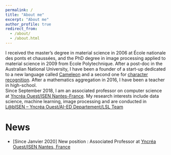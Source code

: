 ```yaml
---
permalink: /
title: "About me"
excerpt: "About me"
author_profile: true
redirect_from: 
  - /about/
  - /about.html
---
```

I received the master’s degree in material science in 2006 at École nationale des ponts et chaussées, and the PhD degree in image processing applied to material science in 2009 from Ecole Polytechnique. After a post-doc in the Australian National University,
   I have been a founder of a start-up  dedicated to a new language called [Cameleon](https://en.wikipedia.org/wiki/Cameleon_(programming_language))  and a second one for  [character 
   recognition](http://www.alphanumeric-vision.com/).  After a mathematics aggregation in 2016, I have been a teacher in high-school.  
  Since September 2018, I am an associated professor on computer science at [Yncréa Ouest/ISEN Nantes-France](https://isen-nantes.fr/).
  My research interests include data science, machine learning,  image processing and are conducted in [L@bISEN – Yncréa Ouest/AI-ED Departement/LSL Team](https://isen-brest.fr/recherche/)


News
======
* [Since Janvier 2020] New position : Associated Professor at [Yncréa Ouest/ISEN Nantes, France](https://isen-nantes.fr/) 


